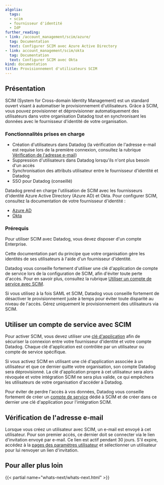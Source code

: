 ```yaml
---
algolia:
  tags:
  - scim
  - fournisseur d'identité
  - IdP
further_reading:
- link: /account_management/scim/azure/
  tag: Documentation
  text: Configurer SCIM avec Azure Active Directory
- link: account_management/scim/okta
  tag: Documentation
  text: Configurer SCIM avec Okta
kind: documentation
title: Provisionnement d'utilisateurs SCIM
---
```


## Présentation

SCIM (System for Cross-domain Identity Management) est un standard ouvert visant à automatiser le provisionnement d'utilisateurs. Grâce à SCIM, vous pouvez provisionner et déprovisionner automatiquement des utilisateurs dans votre organisation Datadog tout en synchronisant les données avec le fournisseur d'identité de votre organisation.

### Fonctionnalités prises en charge

- Création d'utilisateurs dans Datadog (la vérification de l'adresse e-mail est requise lors de la première connexion, consultez la rubrique [Vérification de l'adresse e-mail][1])
- Suppression d'utilisateurs dans Datadog lorsqu'ils n'ont plus besoin d'un accès
- Synchronisation des attributs utilisateur entre le fournisseur d'identité et Datadog
- SSO pour Datadog (conseillé)

Datadog prend en charge l'utilisation de SCIM avec les fournisseurs d'identité Azure Active Directory (Azure AD) et Okta. Pour configurer SCIM, consultez la documentation de votre fournisseur d'identité :
- [Azure AD][2]
- [Okta][3]

### Prérequis

Pour utiliser SCIM avec Datadog, vous devez disposer d'un compte Enterprise.

Cette documentation part du principe que votre organisation gère les identités de ses utilisateurs à l'aide d'un fournisseur d'identité.

Datadog vous conseille fortement d'utiliser une clé d'application de compte de service lors de la configuration de SCIM, afin d'éviter toute perte d'accès. Pour en savoir plus, consultez la rubrique [Utiliser un compte de service avec SCIM][4].

Si vous utilisez à la fois SAML et SCIM, Datadog vous conseille fortement de désactiver le provisionnement juste à temps pour éviter toute disparité au niveau de l'accès. Gérez uniquement le provisionnement des utilisateurs via SCIM.

## Utiliser un compte de service avec SCIM

Pour activer SCIM, vous devez utiliser une [clé d'application][5] afin de sécuriser la connexion entre votre fournisseur d'identité et votre compte Datadog. Chaque clé d'application est contrôlée par un utilisateur ou compte de service spécifique.

Si vous activez SCIM en utilisant une clé d'application associée à un utilisateur et que ce dernier quitte votre organisation, son compte Datadog sera déprovisionné. La clé d'application propre à cet utilisateur sera alors révoquée et votre intégration SCIM ne sera plus valide, ce qui empêchera les utilisateurs de votre organisation d'accéder à Datadog.

Pour éviter de perdre l'accès à vos données, Datadog vous conseille fortement de créer un [compte de service][6] dédié à SCIM et de créer dans ce dernier une clé d'application pour l'intégration SCIM.

## Vérification de l'adresse e-mail

Lorsque vous créez un utilisateur avec SCIM, un e-mail est envoyé à cet utilisateur. Pour son premier accès, ce dernier doit se connecter via le lien d'invitation envoyé par e-mail. Ce lien est actif pendant 30 jours. S'il expire, accédez à la [pages des paramètres utilisateur][7] et sélectionner un utilisateur pour lui renvoyer un lien d'invitation.

## Pour aller plus loin

{{< partial name="whats-next/whats-next.html" >}}

[1]: /fr/account_management/scim/#email-verification
[2]: /fr/account_management/scim/azure
[3]: /fr/account_management/scim/okta
[4]: /fr/account_management/scim/#using-a-service-account-with-scim
[5]: /fr/account_management/api-app-keys
[6]: /fr/account_management/org_settings/service_accounts
[7]: https://app.datadoghq.com/organization-settings/users